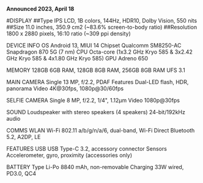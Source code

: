 **Announced	2023, April 18**


#DISPLAY 
##Type 
IPS LCD, 1B colors, 144Hz, HDR10, Dolby Vision, 550 nits
##Size
11.0 inches, 350.9 cm2 (~83.6% screen-to-body ratio)
##Resolution
1800 x 2880 pixels, 16:10 ratio (~309 ppi density)

DEVICE INFO
OS	Android 13, MIUI 14
Chipset	Qualcomm SM8250-AC Snapdragon 870 5G (7 nm)
CPU	Octa-core (1x3.2 GHz Kryo 585 & 3x2.42 GHz Kryo 585 & 4x1.80 GHz Kryo 585)
GPU	Adreno 650


MEMORY
128GB 6GB RAM, 128GB 8GB RAM, 256GB 8GB RAM 
UFS 3.1

MAIN CAMERA
Single	13 MP, f/2.2, PDAF
Features	Dual-LED flash, HDR, panorama
Video	4K@30fps, 1080p@30/60fps


SELFIE CAMERA
Single	8 MP, f/2.2, 1/4", 1.12µm
Video	1080p@30fps


SOUND
Loudspeaker with stereo speakers (4 speakers)
24-bit/192kHz audio

COMMS
WLAN	Wi-Fi 802.11 a/b/g/n/a/6, dual-band, Wi-Fi Direct
Bluetooth	5.2, A2DP, LE

FEATURES
USB	USB Type-C 3.2, accessory connector
Sensors	Accelerometer, gyro, proximity (accessories only)


BATTERY
Type	Li-Po 8840 mAh, non-removable
Charging	33W wired, PD3.0, QC4
